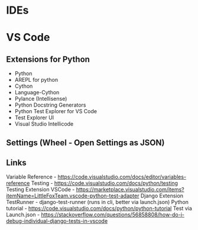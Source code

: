 IDEs
========

# VS Code

## Extensions for Python
* Python
* AREPL for python
* Cython
* Language-Cython
* Pylance (Intellisense)
* Python Docstring Generators
* Python Test Explorer for VS Code
* Test Explorer UI
* Visual Studio Intellicode

## Settings (Wheel - Open Settings as JSON)


## Links
Variable Reference - https://code.visualstudio.com/docs/editor/variables-reference
Testing - https://code.visualstudio.com/docs/python/testing
Testing Extension VSCode - https://marketplace.visualstudio.com/items?itemName=LittleFoxTeam.vscode-python-test-adapter
Django Extension TestRunner - django-test-runner (runs in cli, better via launch.json)
Python tutorial - https://code.visualstudio.com/docs/python/python-tutorial
Test via Launch.json - https://stackoverflow.com/questions/56858808/how-do-i-debug-individual-django-tests-in-vscode